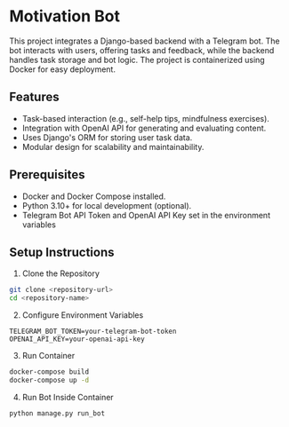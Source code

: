 # Motivation Bot

This project integrates a Django-based backend with a Telegram bot. The bot interacts with users, offering tasks and feedback, while the backend handles task storage and bot logic. The project is containerized using Docker for easy deployment.

## Features
- Task-based interaction (e.g., self-help tips, mindfulness exercises).
- Integration with OpenAI API for generating and evaluating content.
- Uses Django's ORM for storing user task data.
- Modular design for scalability and maintainability.

## Prerequisites

- Docker and Docker Compose installed.
- Python 3.10+ for local development (optional).
- Telegram Bot API Token and OpenAI API Key set in the environment variables

## Setup Instructions
1. Clone the Repository
```bash
git clone <repository-url>
cd <repository-name>
```
2. Configure Environment Variables
```
TELEGRAM_BOT_TOKEN=your-telegram-bot-token
OPENAI_API_KEY=your-openai-api-key
```
3. Run Container
```bash
docker-compose build
docker-compose up -d
```

4. Run Bot Inside Container
```bash
python manage.py run_bot
```

